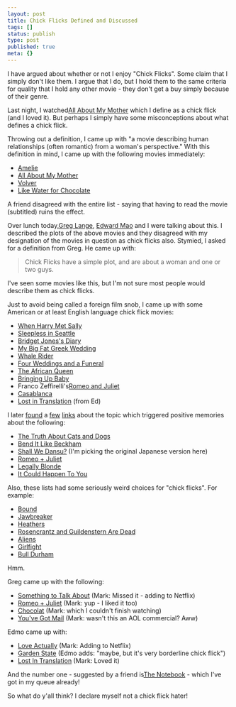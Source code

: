 ```yaml
---
layout: post
title: Chick Flicks Defined and Discussed
tags: []
status: publish
type: post
published: true
meta: {}
---
```

I have argued about whether or not I enjoy "Chick Flicks".  Some claim that I simply don't like them.  I argue that I do, but I hold them to the same criteria for quality that I hold any other movie - they don't get a buy simply because of their genre.

Last night, I watched[All About My Mother](http://imdb.com/title/tt0185125/) which I define as a chick flick (and I loved it).  But perhaps I simply have some misconceptions about what defines a chick flick.

Throwing out a definition, I came up with "a movie describing human relationships (often romantic) from a woman's perspective."  With this definition in mind, I came up with the following movies immediately:

* [Amelie](http://imdb.com/title/tt0211915/)
* [All About My Mother](http://imdb.com/title/tt0185125/)
* [Volver](http://imdb.com/title/tt0441909/)
* [Like Water for Chocolate](http://imdb.com/title/tt0103994/)

A friend disagreed with the entire list - saying that having to read the movie (subtitled) ruins the effect.

Over lunch today,[Greg Lange](http://www.greglange.com), [Edward Mao](http://edspace.com/blog/) and I were talking about this.  I described the plots of the above movies and they disagreed with my designation of the movies in question as chick flicks also.  Stymied, I asked for a definition from Greg.  He came up with:

> Chick Flicks have a simple plot, and are about a woman and one or two guys.

I've seen some movies like this, but I'm not sure most people would describe them as chick flicks.

Just to avoid being called a foreign film snob, I came up with some American or at least English language chick flick movies:

* [When Harry Met Sally](http://imdb.com/title/tt0098635/)
* [Sleepless in Seattle](http://imdb.com/title/tt0108160/)
* [Bridget Jones's Diary](http://imdb.com/title/tt0243155/)
* [My Big Fat Greek Wedding](http://imdb.com/title/tt0259446/)
* [Whale Rider](http://imdb.com/title/tt0298228/)
* [Four Weddings and a Funeral](http://imdb.com/title/tt0109831/)
* [The African Queen](http://imdb.com/title/tt0043265/)
* [Bringing Up Baby](http://imdb.com/title/tt0029947/)
* Franco Zeffirelli's[Romeo and Juliet](http://imdb.com/title/tt0063518/)
* [Casablanca](http://imdb.com/title/tt0034583/)
* [Lost in Translation](http://imdb.com/title/tt0335266/) (from Ed)


I later [found](http://www.filmsite.org/greatchickflicks.html) a [few](http://www.mutantreviewers.com/cchick.html) [links](http://www.chickflickguide.com/) about the topic which triggered positive memories about the following:

* [The Truth About Cats and Dogs](http://imdb.com/title/tt0117979/)
* [Bend It Like Beckham](http://imdb.com/title/tt0286499/)
* [Shall We Dansu?](http://imdb.com/title/tt0117615/) (I'm picking the original Japanese version here)
* [Romeo + Juliet](http://imdb.com/title/tt0117509/)
* [Legally Blonde](http://imdb.com/title/tt0250494/)
* [It Could Happen To You](http://imdb.com/title/tt0110167/)

Also, these lists had some seriously weird choices for "chick flicks".  For example:

* [Bound](http://imdb.com/title/tt0115736/)
* [Jawbreaker](http://imdb.com/title/tt0155776/)
* [Heathers](http://imdb.com/title/tt0097493/)
* [Rosencrantz and Guildenstern Are Dead](http://imdb.com/title/tt0100519/)
* [Aliens](http://imdb.com/title/tt0090605/)
* [Girlfight](http://imdb.com/title/tt0210075/)
* [Bull Durham](http://imdb.com/title/tt0094812/)

Hmm.

Greg came up with the following:

* [Something to Talk About](http://imdb.com/title/tt0114496/) (Mark: Missed it - adding to Netflix)
* [Romeo + Juliet](http://imdb.com/title/tt0117509/) (Mark: yup - I liked it too)
* [Chocolat](http://imdb.com/title/tt0241303/) (Mark: which I couldn't finish watching)
* [You've Got Mail](http://imdb.com/title/tt0128853/) (Mark: wasn't this an AOL commercial?  Aww)

Edmo came up with:

* [Love Actually](http://imdb.com/title/tt0314331/) (Mark: Adding to Netflix)
* [Garden State](http://imdb.com/title/tt0333766/) (Edmo adds: "maybe, but it's very borderline chick flick")
* [Lost In Translation](http://imdb.com/title/tt0335266/) (Mark: Loved it)

And the number one - suggested by a friend is[The Notebook](http://imdb.com/title/tt0332280/) - which I've got in my queue already!

So what do y'all think?  I declare myself not a chick flick hater!
